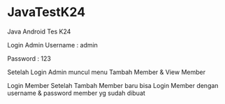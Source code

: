 # JavaTestK24
Java Android Tes K24

Login Admin
Username : admin

Password : 123

Setelah Login Admin muncul menu Tambah Member & View Member

Login Member
Setelah Tambah Member baru bisa Login Member dengan username & password member yg sudah dibuat

